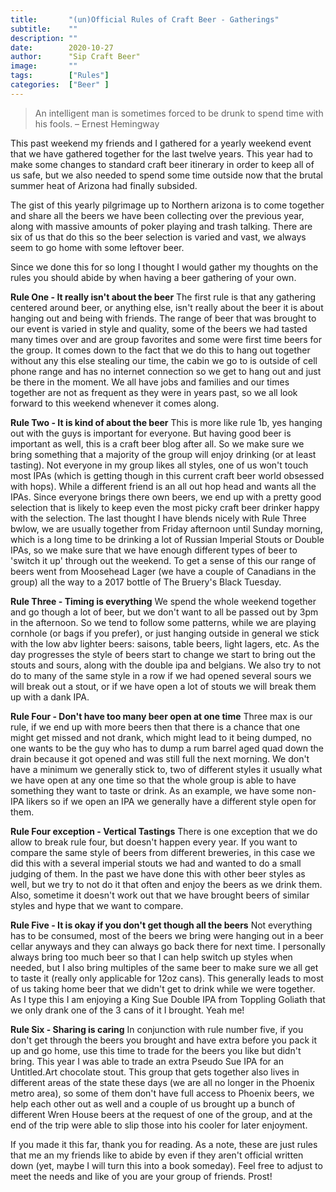 ```yaml
---
title:       "(un)Official Rules of Craft Beer - Gatherings"
subtitle:    ""
description: ""
date:        2020-10-27
author:      "Sip Craft Beer"
image:       ""
tags:        ["Rules"]
categories:  ["Beer" ]
---
```


>An intelligent man is sometimes forced to be drunk to spend time with his fools. – Ernest Hemingway

This past weekend my friends and I gathered for a yearly weekend event that we have gathered together for the last twelve years. This year had to make some changes to standard craft beer itinerary in order to keep all of us safe, but we also needed to spend some time outside now that the brutal summer heat of Arizona had finally subsided. 

The gist of this yearly pilgrimage up to Northern arizona is to come together and share all the beers we have been collecting over the previous year, along with massive amounts of poker playing and trash talking. There are six of us that do this so the beer selection is varied and vast, we always seem to go home with some leftover beer. 

Since we done this for so long I thought I would gather my thoughts on the rules you should abide by when having a beer gathering of your own. 


**Rule One - It really isn't about the beer**
    The first rule is that any gathering centered around beer, or anything else, isn't really about the beer it is about hanging out and being with friends. The range of beer that was brought to our event is varied in style and quality, some of the beers we had tasted many times over and are group favorites and some were first time beers for the group. It comes down to the fact that we do this to hang out together without any this else stealing our time, the cabin we go to is outside of cell phone range and has no internet connection so we get to hang out and just be there in the moment. We all have jobs and families and our times together are not as frequent as they were in years past, so we all look forward to this weekend whenever it comes along. 

**Rule Two - It is kind of about the beer** 
    This is more like rule 1b, yes hanging out with the guys is important for everyone. But having good beer is important as well, this is a craft beer blog after all. So we make sure we bring something that a majority of the group will enjoy drinking (or at least tasting). Not everyone in my group likes all styles, one of us won't touch most IPAs (which is getting though in this current craft beer world obsessed with hops). While a different friend is an all out hop head and wants all the IPAs. Since everyone brings there own beers, we end up with a pretty good selection that is likely to keep even the most picky craft beer drinker happy with the selection. The last thought I have blends nicely with Rule Three bwlow, we are usually together from Friday afternoon until Sunday morning, which is a long time to be drinking a lot of Russian Imperial Stouts or Double IPAs, so we make sure that we have enough different types of beer to 'switch it up' through out the weekend. To get a sense of this our range of beers went from Moosehead Lager (we have a couple of Canadians in the group) all the way to a 2017 bottle of The Bruery's Black Tuesday. 

**Rule Three - Timing is everything** 
    We spend the whole weekend together and go though a lot of beer, but we don't want to all be passed out by 3pm in the afternoon. So we tend to follow some patterns, while we are playing cornhole (or bags if you prefer), or just hanging outside in general we stick with the low abv lighter beers: saisons, table beers, light lagers, etc. As the day progresses the style of beers start to change we start to bring out the stouts and sours, along with the double ipa and belgians. We also try to not do to many of the same style in a row if we had opened several sours we will break out a stout, or if we have open a lot of stouts we will break them up with a dank IPA.

**Rule Four - Don't have too many beer open at one time** 
    Three max is our rule, if we end up with more beers then that there is a chance that one might get missed and not drank, which might lead to it being dumped, no one wants to be the guy who has to dump a rum barrel aged quad down the drain because it got opened and was still full the next morning. We don't have a minimum we generally stick to, two of different styles it usually what we have open at any one time so that the whole group is able to have something they want to taste or drink. As an example, we have some non-IPA likers so if we open an IPA we generally have a different style open for them. 

**Rule Four exception - Vertical Tastings**
    There is one exception that we do allow to break rule four, but doesn't happen every year. If you want to compare the same style of beers from different breweries, in this case we did this with a several imperial stouts we had and wanted to do a small judging of them. In the past we have done this with other beer styles as well, but we try to not do it that often and enjoy the beers as we drink them. Also, sometime it doesn't work out that we have brought beers of similar styles and hype that we want to compare.  

**Rule Five - It is okay if you don't get though all the beers**
    Not everything has to be consumed, most of the beers we bring were hanging out in a beer cellar anyways and they can always go back there for next time. I personally always bring too much beer so that I can help switch up styles when needed, but I also bring multiples of the same beer to make sure we all get to taste it (really only applicable for 12oz cans). This generally leads to most of us taking home beer that we didn't get to drink while we were together. As I type this I am enjoying a King Sue Double IPA from Toppling Goliath that we only drank one of the 3 cans of it I brought. Yeah me!

**Rule Six - Sharing is caring**
    In conjunction with rule number five, if you don't get through the beers you brought and have extra before you pack it up and go home, use this time to trade for the beers you like but didn't bring. This year I was able to trade an extra Pseudo Sue IPA for an Untitled.Art chocolate stout. This group that gets together also lives in different areas of the state these days (we are all no longer in the Phoenix metro area), so some of them don't have full access to Phoenix beers, we help each other out as well and a couple of us brought up a bunch of different Wren House beers at the request of one of the group, and at the end of the trip were able to slip those into his cooler for later enjoyment. 


If you made it this far, thank you for reading. As a note, these are just rules that me an my friends like to abide by even if they aren't official written down (yet, maybe I will turn this into a book someday). Feel free to adjust to meet the needs and like of you are your group of friends. Prost!